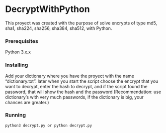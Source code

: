 # DecryptWithPython
This proyect was created with the purpose of solve encrypts of type md5, sha1, sha224, sha256, sha384, sha512, with Python.
### Prerequisites
Python 3.x.x
### Installing
Add your dictionary where you have the proyect with the name “dictionary.txt”. later when you start the script choose the encrypt that you want to decrypt, enter the hash to decrypt, and if the script found the password, that will show the hash and the password (Recommendation: use dictionary’s with very much passwords, if the dictionary is big, your chances are greater.)
### Running
```
python3 decrypt.py or python decrypt.py
```
